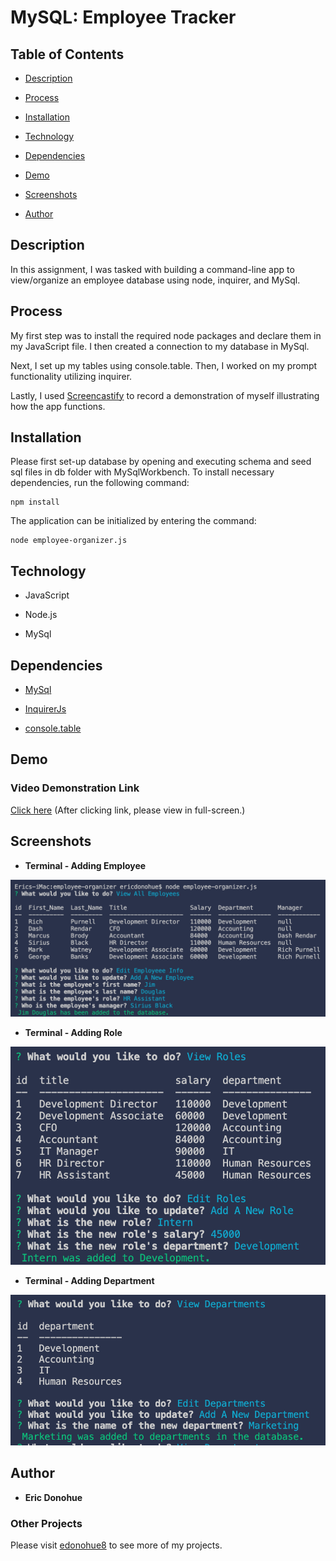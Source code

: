 # MySQL: Employee Tracker

## Table of Contents

* [Description](#description)

* [Process](#process)

* [Installation](#installation)

* [Technology](#technology)

* [Dependencies](#dependencies)

* [Demo](#demo)

* [Screenshots](#screenshots)

* [Author](#author)

## Description

In this assignment, I was tasked with building a command-line app to view/organize an employee database using node, inquirer, and MySql.

## Process

My first step was to install the required node packages and declare them in my JavaScript file.  I then created a connection to my database in MySql.

Next, I set up my tables using console.table.  Then, I worked on my prompt functionality utilizing inquirer.

Lastly, I used [Screencastify](https://www.screencastify.com/) to record a demonstration of myself illustrating how the app functions.

## Installation

Please first set-up database by opening and executing schema and seed sql files in db folder with MySqlWorkbench.  To install necessary dependencies, run the following command:

```
npm install
```

The application can be initialized by entering the command:

```
node employee-organizer.js
```

## Technology

* JavaScript

* Node.js

* MySql

## Dependencies

* [MySql](https://www.npmjs.com/package/mysql)

* [InquirerJs](https://www.npmjs.com/package/inquirer/v/0.2.3)

* [console.table](https://www.npmjs.com/package/console.table)

## Demo
### Video Demonstration Link
[Click here](https://drive.google.com/file/d/1dfRsXYtHTc_r4Pfcd1ZtbcDdIgc0mjkr/view?usp=sharing)
(After clicking link, please view in full-screen.)

## Screenshots

* **Terminal - Adding Employee**
<img src="assets/emp.png" width="600">

* **Terminal - Adding Role**
<img src="assets/role.png" width="600">

* **Terminal - Adding Department**
<img src="assets/dept.png" width="600">

## Author

* **Eric Donohue**

### Other Projects

Please visit [edonohue8](https://github.com/edonohue8/) to see more of my projects.
